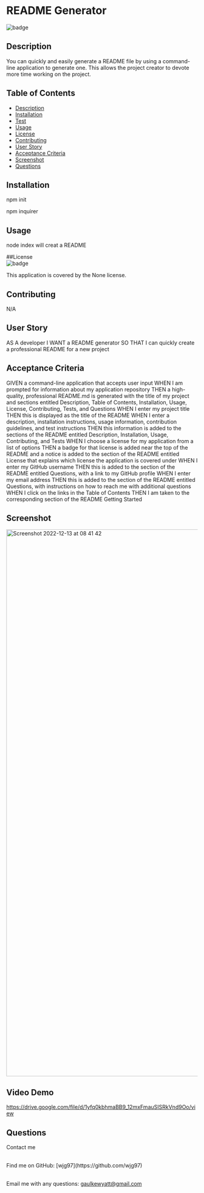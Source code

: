 # README Generator 
  
  ![badge](https://img.shields.io/badge/license-None-orange)<br />

  ## Description
  You can quickly and easily generate a README file by using a command-line application to generate one. This allows the project creator to devote more time working on the project.

  ## Table of Contents
  - [Description](#description)
  - [Installation](#installation)
  - [Test](#tests)
  - [Usage](#usage)
  - [License](#license)
  - [Contributing](#contributing)
  - [User Story](#userStory)
  - [Acceptance Criteria](#acceptanceCriteria)
  - [Screenshot](#screenShot)
  - [Questions](#questions)

  ## Installation
  npm init

  npm inquirer

  ## Usage
  node index will creat a README 

  ##License <br>
  ![badge](https://img.shields.io/badge/license-None-orange)
  <br />

  This application is covered by the None license. 

  ## Contributing
  N/A

  ## User Story
  AS A developer I WANT a README generator SO THAT I can quickly create a professional README for a new project

  ## Acceptance Criteria
  GIVEN a command-line application that accepts user input
  WHEN I am prompted for information about my application repository
  THEN a high-quality, professional README.md is generated with the title of my project and sections entitled Description, Table of Contents, Installation, Usage, License, Contributing, Tests, and Questions
  WHEN I enter my project title
  THEN this is displayed as the title of the README
  WHEN I enter a description, installation instructions, usage information, contribution guidelines, and test instructions
  THEN this information is added to the sections of the README entitled Description, Installation, Usage, Contributing, and Tests
  WHEN I choose a license for my application from a list of options
  THEN a badge for that license is added near the top of the README and a notice is added to the section of the README entitled License that explains which license the application is covered under
  WHEN I enter my GitHub username
  THEN this is added to the section of the README entitled Questions, with a link to my GitHub profile
  WHEN I enter my email address
  THEN this is added to the section of the README entitled Questions, with instructions on how to reach me with additional questions
  WHEN I click on the links in the Table of Contents
  THEN I am taken to the corresponding section of the README
  Getting Started

  ## Screenshot 
<img width="1440" alt="Screenshot 2022-12-13 at 08 41 42" src="https://user-images.githubusercontent.com/113846649/207386510-c06abfd4-ece7-42eb-bceb-9c87bee72a0c.png">

## Video Demo 
https://drive.google.com/file/d/1yfq0kbhmaBB9_12mxFmauSISRkVnd9Oo/view


  ## Questions
  Contact me <br />

  <br />
  Find me on GitHub: [wjg97](https://github.com/wjg97)<br />
  <br />

  Email me with any questions: gaulkewyatt@gmail.com<br /><br />
  
      
